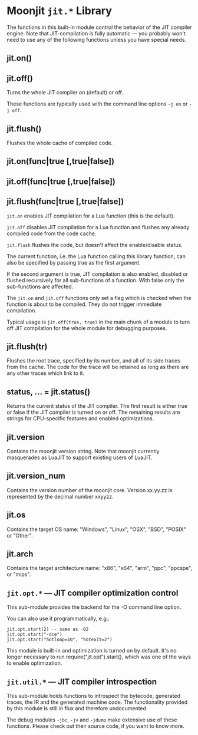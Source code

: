 # Moonjit `jit.*` Library

The functions in this built-in module control the behavior of the JIT compiler
engine. Note that JIT-compilation is fully automatic — you probably won't need
to use any of the following functions unless you have special needs.

## jit.on()
## jit.off()

Turns the whole JIT compiler on (default) or off.

These functions are typically used with the command line options `-j on` or `-j
off`.

## jit.flush()

Flushes the whole cache of compiled code.

## jit.on(func|true [,true|false])
## jit.off(func|true [,true|false])
## jit.flush(func|true [,true|false])

`jit.on` enables JIT compilation for a Lua function (this is the default).

`jit.off` disables JIT compilation for a Lua function and flushes any already
compiled code from the code cache.

`jit.flush` flushes the code, but doesn't affect the enable/disable status.

The current function, i.e. the Lua function calling this library function, can
also be specified by passing true as the first argument.

If the second argument is true, JIT compilation is also enabled, disabled or
flushed recursively for all sub-functions of a function. With false only the
sub-functions are affected.

The `jit.on` and `jit.off` functions only set a flag which is checked when the
function is about to be compiled. They do not trigger immediate compilation.

Typical usage is `jit.off(true, true)` in the main chunk of a module to turn
off JIT compilation for the whole module for debugging purposes.

## jit.flush(tr)

Flushes the root trace, specified by its number, and all of its side traces
from the cache. The code for the trace will be retained as long as there are
any other traces which link to it.

## status, ... = jit.status()

Returns the current status of the JIT compiler. The first result is either true
or false if the JIT compiler is turned on or off. The remaining results are
strings for CPU-specific features and enabled optimizations.

## jit.version

Contains the moonjit version string.  Note that moonjit currently masquerades
as LuaJIT to support existing users of LuaJIT.

## jit.version\_num

Contains the version number of the moonjit core. Version xx.yy.zz is
represented by the decimal number xxyyzz.

<a name="jit_os"></a>
## jit.os

Contains the target OS name: "Windows", "Linux", "OSX", "BSD", "POSIX" or
"Other".

<a name="jit_arch"></a>
## jit.arch

Contains the target architecture name: "x86", "x64", "arm", "ppc", "ppcspe", or
"mips".

## `jit.opt.*` — JIT compiler optimization control

This sub-module provides the backend for the -O command line option.

You can also use it programmatically, e.g.:

```
jit.opt.start(2) -- same as -O2
jit.opt.start("-dce")
jit.opt.start("hotloop=10", "hotexit=2")
```

This module is built-in and optimization is turned on by default. It's no
longer necessary to run require("jit.opt").start(), which was one of the ways
to enable optimization.

## `jit.util.*` — JIT compiler introspection

This sub-module holds functions to introspect the bytecode, generated traces,
the IR and the generated machine code. The functionality provided by this
module is still in flux and therefore undocumented.

The debug modules `-jbc`, `-jv` and `-jdump` make extensive use of these
functions. Please check out their source code, if you want to know more. 

